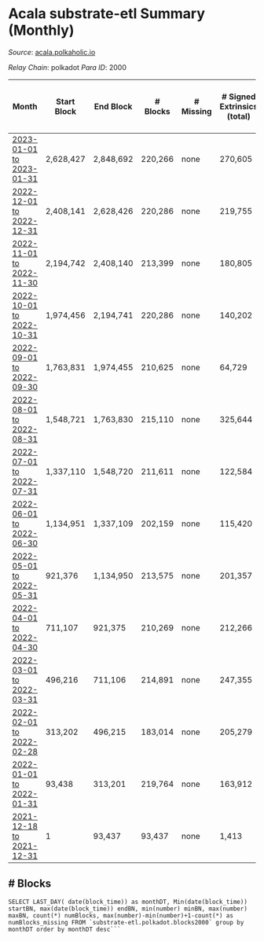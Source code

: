 # Acala substrate-etl Summary (Monthly)

_Source_: [acala.polkaholic.io](https://acala.polkaholic.io)

*Relay Chain*: polkadot
*Para ID*: 2000



| Month | Start Block | End Block | # Blocks | # Missing | # Signed Extrinsics (total) | # Active Accounts (avg) | # Addresses with Balances (max) | Issues |
| ----- | ----------- | --------- | -------- | --------- | --------------------------- | ----------------------- | ------------------------------- | ------ |
| [2023-01-01 to 2023-01-31](/substrate-etl/polkadot/2000-acala/2023-01-31.md) | 2,628,427 | 2,848,692 | 220,266 | none | 270,605 | 465 | 167,583 | - | 
| [2022-12-01 to 2022-12-31](/substrate-etl/polkadot/2000-acala/2022-12-31.md) | 2,408,141 | 2,628,426 | 220,286 | none | 219,755 | 516 | 168,389 | - | 
| [2022-11-01 to 2022-11-30](/substrate-etl/polkadot/2000-acala/2022-11-30.md) | 2,194,742 | 2,408,140 | 213,399 | none | 180,805 | 553 | 167,143 | - | 
| [2022-10-01 to 2022-10-31](/substrate-etl/polkadot/2000-acala/2022-10-31.md) | 1,974,456 | 2,194,741 | 220,286 | none | 140,202 | 619 | 164,762 | - | 
| [2022-09-01 to 2022-09-30](/substrate-etl/polkadot/2000-acala/2022-09-30.md) | 1,763,831 | 1,974,455 | 210,625 | none | 64,729 | 378 | 162,759 | - | 
| [2022-08-01 to 2022-08-31](/substrate-etl/polkadot/2000-acala/2022-08-31.md) | 1,548,721 | 1,763,830 | 215,110 | none | 325,644 | 1,245 | 162,568 | - | 
| [2022-07-01 to 2022-07-31](/substrate-etl/polkadot/2000-acala/2022-07-31.md) | 1,337,110 | 1,548,720 | 211,611 | none | 122,584 | 909 | 161,262 | - | 
| [2022-06-01 to 2022-06-30](/substrate-etl/polkadot/2000-acala/2022-06-30.md) | 1,134,951 | 1,337,109 | 202,159 | none | 115,420 | 796 | 160,828 | - | 
| [2022-05-01 to 2022-05-31](/substrate-etl/polkadot/2000-acala/2022-05-31.md) | 921,376 | 1,134,950 | 213,575 | none | 201,357 | 1,325 | 160,245 | - | 
| [2022-04-01 to 2022-04-30](/substrate-etl/polkadot/2000-acala/2022-04-30.md) | 711,107 | 921,375 | 210,269 | none | 212,266 | 1,451 | 157,125 | - | 
| [2022-03-01 to 2022-03-31](/substrate-etl/polkadot/2000-acala/2022-03-31.md) | 496,216 | 711,106 | 214,891 | none | 247,355 | 2,381 | 152,186 | - | 
| [2022-02-01 to 2022-02-28](/substrate-etl/polkadot/2000-acala/2022-02-28.md) | 313,202 | 496,215 | 183,014 | none | 205,279 | 1,864 | 147,203 | - | 
| [2022-01-01 to 2022-01-31](/substrate-etl/polkadot/2000-acala/2022-01-31.md) | 93,438 | 313,201 | 219,764 | none | 163,912 | 2,140 | 135,234 | - | 
| [2021-12-18 to 2021-12-31](/substrate-etl/polkadot/2000-acala/2021-12-31.md) | 1 | 93,437 | 93,437 | none | 1,413 | 22 | 111,685 | - | 

## # Blocks
```
SELECT LAST_DAY( date(block_time)) as monthDT, Min(date(block_time)) startBN, max(date(block_time)) endBN, min(number) minBN, max(number) maxBN, count(*) numBlocks, max(number)-min(number)+1-count(*) as numBlocks_missing FROM `substrate-etl.polkadot.blocks2000` group by monthDT order by monthDT desc```

